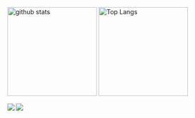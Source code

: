 <p align="left"> 
  <img alt="github stats" height="200px" src="https://github-readme-stats.vercel.app/api?username=kuroro-31&include_all_commits=true&count_private=true&theme=radical&show_icons=ture" />
  <img alt="Top Langs" height="200px" src="https://github-readme-stats.vercel.app/api/top-langs/?username=kuroro-31&include_all_commits=true&count_private=true&layout=compact&show_icons=true&theme=radical" />
</p>

<a href="https://github.com/anuraghazra/github-readme-stats">
  <img align="left" src="https://github-readme-stats.vercel.app/api?username=kuroro-31&count_private=true&show_icons=true" />
</a>
<a href="https://github.com/anuraghazra/github-readme-stats">
  <img align="left" src="https://github-readme-stats.vercel.app/api/top-langs/?username=kuroro-31" />
</a>
